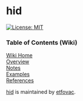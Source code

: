 # hid
[![License: MIT](https://img.shields.io/badge/License-MIT-blue.svg)](https://github.com/etfovac/hid/blob/master/LICENSE) 

### Table of Contents (Wiki)
[Wiki Home](https://github.com/etfovac/hid/wiki)  
[Overview](https://github.com/etfovac/hid/wiki/Overview)  
[Notes](https://github.com/etfovac/hid/wiki/Notes)  
[Examples](https://github.com/etfovac/hid/wiki/Examples)  
[References](https://github.com/etfovac/hid/wiki/References) 


[hid](https://github.com/etfovac/hid) is maintained by [etfovac](https://github.com/etfovac).

